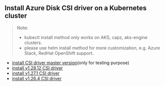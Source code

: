 ## Install Azure Disk CSI driver on a Kubernetes cluster
> Note: 
>  - kubectl install method only works on AKS, capz, aks-engine clusters.
>  - please use helm install method for more customization, e.g. Azure Stack, RedHat OpenShift support.
> 
 - [install CSI driver master version](./install-csi-driver-master.md)(only for testing purpose)
 - [install v1.28.12 CSI driver](./install-csi-driver-v1.28.12.md)
 - [install v1.27.1 CSI driver](./install-csi-driver-v1.27.1.md)
 - [install v1.26.4 CSI driver](./install-csi-driver-v1.26.4.md)
